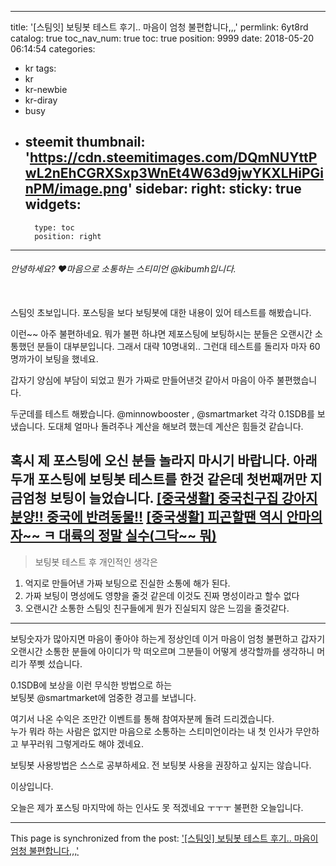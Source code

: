 
---
title: '[스팀잇] 보팅봇 테스트 후기.. 마음이 엄청 불편합니다,,,'
permlink: 6yt8rd
catalog: true
toc_nav_num: true
toc: true
position: 9999
date: 2018-05-20 06:14:54
categories:
- kr
tags:
- kr
- kr-newbie
- kr-diray
- busy
- steemit
thumbnail: 'https://cdn.steemitimages.com/DQmNUYttPwL2nEhCGRXSxp3WnEt4W63d9jwYKXLHiPGinPM/image.png'
sidebar:
    right:
        sticky: true
widgets:
    -
        type: toc
        position: right
---


###### 안녕하세요? ♥마음으로 소통하는 스티미언 @kibumh입니다.
<br>
스팀잇 초보입니다. 포스팅을 보다 보팅봇에 대한 내용이
있어 테스트를 해봤습니다.

 이런~~ 아주 불편하네요.
 뭐가 불편 하냐면 제포스팅에 보팅하시는 분들은
 오랜시간 소통했던 분들이 대부분입니다. 그래서 대략 10명내외..
 그런대 테스트를 돌리자 마자 60명까가이 보팅을 했네요.

 갑자기 양심에 부담이 되었고 뭔가 가짜로 만들어낸것 같아서
 마음이 아주 불편했습니다.

두군데를 테스트 해봤습니다.
@minnowbooster , @smartmarket 각각 0.1SDB를 보냈습니다.
도대체 얼마나 돌려주나 계산을 해보려 했는데
계산은 힘들것 같습니다.

혹시 제 포스팅에 오신 분들  놀라지 마시기 바랍니다.
아래 두개 포스팅에 보팅봇 테스트를 한것 같은데
첫번째꺼만 지금엄청 보팅이 늘었습니다.
[[중국생활] 중국친구집 강아지 분양!! 중국에 반려동물!!](https://steemit.com/kr-pet/@kibumh/db654)
[[중국생활] 피곤할땐 역시 안마의자~~ ㅋ 대륙의 정말 실수(그닥~~ 뭐)](https://steemit.com/kr/@kibumh/2oaaps)
---
> 보팅봇 테스트 후  개인적인 생각은
1. 억지로 만들어낸 가짜 보팅으로 진실한 소통에 해가 된다.
2. 가짜 보팅이 명성에도 영향을 줄것 같은데 
이것도 진짜 명성이라고 할수 없다
3. 오랜시간 소통한 스팀잇 친구들에게 뭔가 진실되지 않은 느낌을 줄것같다.
----
 보팅숫자가 많아지면  마음이 좋아야 하는게 정상인데
 이거 마음이 엄청 불편하고 갑자기 오랜시간 소통한 분들에
 아이디가 막 떠오르며 그분들이 어떻게 생각할까를 생각하니
 머리가 쭈삣 섰습니다.

0.1SDB에 보상을 이런 무식한 방법으로 하는  
보팅봇 @smartmarket에 엄중한 경고를 보냅니다.

 여기서 나온 수익은 조만간 이벤트를 통해
 참여자분께 돌려 드리겠습니다.
<br>
누가 뭐라 하는 사람은 없지만
 마음으로 소통하는 스티미언이라는 내 첫 인사가
무안하고 부꾸러워 그렇게라도 해야 겠네요.

보팅봇 사용방법은 스스로 공부하세요.
전 보팅봇 사용을  권장하고 싶지는 않습니다.

이상입니다.

오늘은 제가 포스팅 마지막에 하는 인사도 못 적겠네요 ㅜㅜㅜ
불편한 오늘입니다.

- - -

This page is synchronized from the post: ['[스팀잇] 보팅봇 테스트 후기.. 마음이 엄청 불편합니다,,,'](https://steemit.com/@kibumh/6yt8rd)
